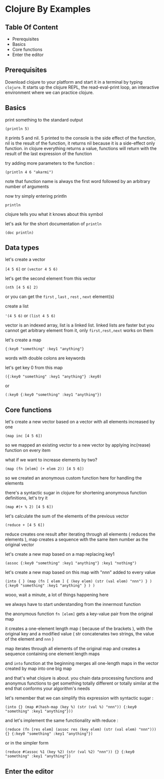 # Clojure By Examples

## Table Of Content

* Prerequisites
* Basics
* Core functions
* Enter the editor

## Prerequisites

Download clojure to your platform and start it in a terminal by typing ```clojure```. It starts up the clojure REPL, the read-eval-print loop, an interactive environment where we can practice clojure.

## Basics

print something to the standard output

```(println 5)```

it prints 5 and nil. 5 printed to the console is the side effect of the function, nil is the result of the function, it returns nil because it is a side-effect only function. in clojure everything returns a value, functions will return with the result of the last expression of the function

try adding more parameters to the function :

```(println 4 6 "akarmi")```

note that function name is always the first word followed by an arbitrary number of arguments

now try simply entering println

```println```

clojure tells you what it knows about this symbol

let's ask for the short documentation of ```println```

```(doc println)```

## Data types

let's create a vector

```[4 5 6]``` or ```(vector 4 5 6)```

let's get the second element from this vector

```(nth [4 5 6] 2)```

or you can get the ```first``` , ```last``` , ```rest``` , ```next``` element(s)

create a list

```'(4 5 6)``` or ```(list 4 5 6)```

vector is an indexed array, list is a linked list. linked lists are faster but you cannot get arbitrary element from it, only ```first,rest,next``` works on them

let's create a map

```{:key0 "something" :key1 "anything"}```

words with double colons are keywords

let's get key 0 from this map

```({:key0 "something" :key1 "anything"} :key0)```

or

```(:key0 {:key0 "something" :key1 "anything"})```

## Core functions

let's create a new vector based on a vector with all elements increased by one

```(map inc [4 5 6])```

so we mapped an existing vector to a new vector by applying inc(rease) function on every item

what if we want to increase elements by two?

```(map (fn [elem] (+ elem 2)) [4 5 6])```

so we created an anonymous custom function here for handling the elements

there's a syntactic sugar in clojure for shortening anonymous function definitions, let's try it

```(map #(+ % 2) [4 5 6])```

let's calculate the sum of the elements of the previous vector

```(reduce + [4 5 6])```

reduce creates one result after iterating through all elements ( reduces the elements ), map creates a sequence with the same item number as the original vector

let's create a new map based on a map replacing key1

```(assoc {:key0 "something" :key1 "anything"} :key1 "nothing")```

let's create a new map based on this map with "nnn" added to every value

```(into { } (map (fn [ elem ] { (key elem) (str (val elem) "nnn") } ) {:key0 "something" :key1 "anything" } ) )```

wooo, wait a minute, a lot of things happening here

we always have to start understanding from the innermost function

the anonymous function ```fn [elem]``` gets a key-value pair from the original map

it creates a one-element length map ( because of the brackets ), with the original key and a modified value ( str concatenates two strings, the value of the element and ```nnn``` )

map iterates through all elements of the original map and creates a sequence containing one element length maps

and ```into``` function at the beginning merges all one-length maps in the vector created by map into one big map

and that's what clojure is about. you chain data processing functions and anonymus functions to get something totally different or totally similar at the end that conforms your algorithm's needs

let's remember that we can simplify this expression with syntactic sugar :

```(into {} (map #(hash-map (key %) (str (val %) "nnn")) {:key0 "something" :key1 "anything"}))```

and let's implement the same functionality with reduce :

```(reduce (fn [res elem] (assoc res (key elem) (str (val elem) "nnn"))) {} {:key0 "something" :key1 "anything"}) ```

or in the simpler form

```(reduce #(assoc %1 (key %2) (str (val %2) "nnn")) {} {:key0 "something" :key1 "anything"})```

## Enter the editor
